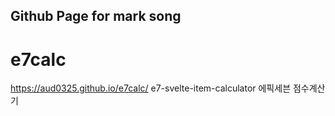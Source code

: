 ## Github Page for mark song

# e7calc
https://aud0325.github.io/e7calc/
e7-svelte-item-calculator
에픽세븐 점수계산기
